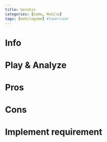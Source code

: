 ```yaml
---
title: Genshin
categories: [Game, Mobile]
tags: [mobilegame] #lowercase    
---
```



# Info

# Play & Analyze 

# Pros

# Cons


# Implement requirement
